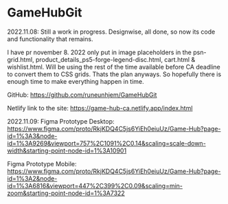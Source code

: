 # GameHubGit
2022.11.08:
Still a work in progress.
Designwise, all done, so now its code and functionality that remains.

I have pr november 8. 2022 only put in image placeholders in the psn-grid.html, product_details_ps5-forge-legend-disc.html, cart.html & wishlist.html.
Will be using the rest of the time available before CA deadline to convert them to CSS grids. Thats the plan anyways.
So hopefully there is enough time to make everything happen in time.

GitHub: 
https://github.com/runeunhjem/GameHubGit

Netlify link to the site: 
https://game-hub-ca.netlify.app/index.html

2022.11.09:
Figma Prototype Desktop: 
https://www.figma.com/proto/RkjKDQ4C5js6YiEh0eiuUz/Game-Hub?page-id=1%3A3&node-id=1%3A9269&viewport=757%2C1091%2C0.14&scaling=scale-down-width&starting-point-node-id=1%3A10901

Figma Prototype Mobile:
https://www.figma.com/proto/RkjKDQ4C5js6YiEh0eiuUz/Game-Hub?page-id=1%3A2&node-id=1%3A6816&viewport=447%2C399%2C0.09&scaling=min-zoom&starting-point-node-id=1%3A7322



